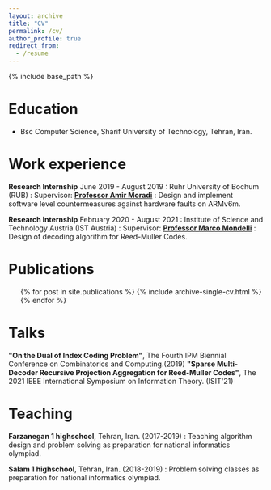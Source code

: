 ```yaml
---
layout: archive
title: "CV"
permalink: /cv/
author_profile: true
redirect_from:
  - /resume
---
```


{% include base_path %}

Education
======
* Bsc Computer Science, Sharif University of Technology, Tehran, Iran.


Work experience
======
**Research Internship** June 2019 - August 2019
  : Ruhr University of Bochum (RUB)
  : Supervisor: [**Professor Amir Moradi**](https://www.emsec.ruhr-uni-bochum.de/chair/_staff/amir-moradi/)
  : Design and implement software level countermeasures against hardware faults on ARMv6m.


**Research Internship** February 2020 - August 2021
  : Institute of Science and Technology Austria (IST Austria)
  : Supervisor: [**Professor Marco Mondelli**](http://marcomondelli.com/)
  : Design of decoding algorithm for Reed-Muller Codes.



Publications
======
  <ul>{% for post in site.publications %}
    {% include archive-single-cv.html %}
  {% endfor %}</ul>

Talks
======
 **"On the Dual of Index Coding Problem"**, The Fourth IPM Biennial Conference on Combinatorics and Computing.(2019)
 **"Sparse Multi-Decoder Recursive Projection Aggregation for Reed-Muller Codes"**, The 2021 IEEE International Symposium on Information Theory. (ISIT'21)
  <!-- <ul>{% for post in site.talks %}
    {% include archive-single-talk-cv.html %}
  {% endfor %}</ul> -->

Teaching
======

**Farzanegan 1 highschool**, Tehran, Iran.  (2017-2019)
 : Teaching algorithm design and problem solving as preparation for national informatics olympiad.

**Salam 1 highschool**, Tehran, Iran.  (2018-2019)
 : Problem solving classes as preparation for national informatics olympiad.


  <!-- <ul>{% for post in site.teaching %}
    {% include archive-single-cv.html %}
  {% endfor %}</ul> -->
